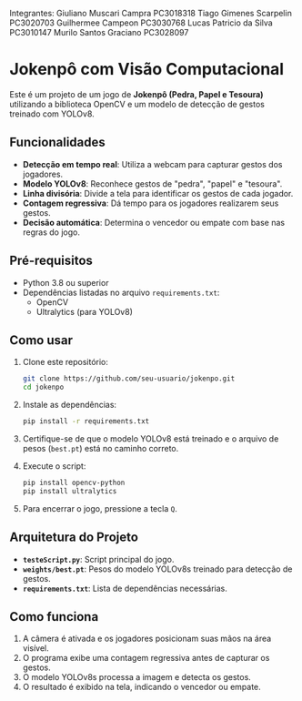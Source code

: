 Integrantes: Giuliano Muscari Campra PC3018318
             Tiago Gimenes Scarpelin PC3020703
             Guilhermee Campeon PC3030768
             Lucas Patricio da Silva PC3010147
             Murilo Santos Graciano PC3028097


# Jokenpô com Visão Computacional

Este é um projeto de um jogo de **Jokenpô (Pedra, Papel e Tesoura)** utilizando a biblioteca OpenCV e um modelo de detecção de gestos treinado com YOLOv8.

## Funcionalidades

- **Detecção em tempo real**: Utiliza a webcam para capturar gestos dos jogadores.
- **Modelo YOLOv8**: Reconhece gestos de "pedra", "papel" e "tesoura".
- **Linha divisória**: Divide a tela para identificar os gestos de cada jogador.
- **Contagem regressiva**: Dá tempo para os jogadores realizarem seus gestos.
- **Decisão automática**: Determina o vencedor ou empate com base nas regras do jogo.

## Pré-requisitos

- Python 3.8 ou superior
- Dependências listadas no arquivo `requirements.txt`:
  - OpenCV
  - Ultralytics (para YOLOv8)

## Como usar

1. Clone este repositório:
   ```bash
   git clone https://github.com/seu-usuario/jokenpo.git
   cd jokenpo
   ```

2. Instale as dependências:
   ```bash
   pip install -r requirements.txt
   ```

3. Certifique-se de que o modelo YOLOv8 está treinado e o arquivo de pesos (`best.pt`) está no caminho correto.

4. Execute o script:
   ```bash
   pip install opencv-python
   pip install ultralytics
   ```

5. Para encerrar o jogo, pressione a tecla `Q`.

## Arquitetura do Projeto

- **`testeScript.py`**: Script principal do jogo.
- **`weights/best.pt`**: Pesos do modelo YOLOv8s treinado para detecção de gestos.
- **`requirements.txt`**: Lista de dependências necessárias.

## Como funciona

1. A câmera é ativada e os jogadores posicionam suas mãos na área visível.
2. O programa exibe uma contagem regressiva antes de capturar os gestos.
3. O modelo YOLOv8s processa a imagem e detecta os gestos.
4. O resultado é exibido na tela, indicando o vencedor ou empate.

